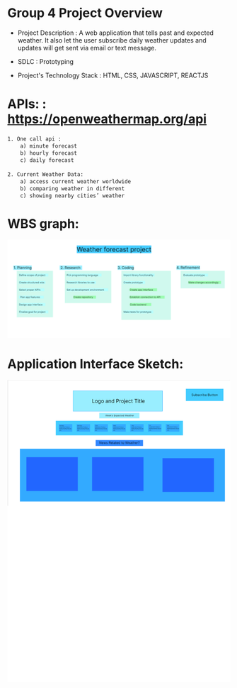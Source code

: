 # Group 4 Project Overview

- Project Description : A web application that tells past and expected weather. It also let the user subscribe daily weather updates and updates will
get sent via email or text message.

- SDLC : Prototyping

- Project's Technology Stack : HTML, CSS, JAVASCRIPT, REACTJS

# APIs: : https://openweathermap.org/api
	1. One call api :   
		a) minute forecast
		b) hourly forecast
		c) daily forecast 

	2. Current Weather Data: 
		a) access current weather worldwide
		b) comparing weather in different
		c) showing nearby cities’ weather 


# WBS graph:
![wbs](images/wbs.png)

# Application Interface Sketch:
![App Interface Sketch](images/interface.png)

 
